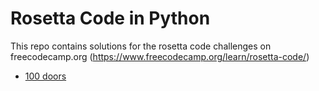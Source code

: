 # Rosetta Code in Python

This repo contains solutions for the rosetta code challenges on freecodecamp.org (https://www.freecodecamp.org/learn/rosetta-code/)
- [100 doors]("./1_100-doors/100-doors.py")
